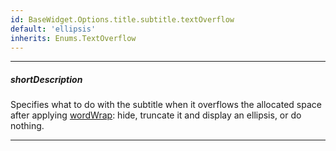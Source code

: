 ```yaml
---
id: BaseWidget.Options.title.subtitle.textOverflow
default: 'ellipsis'
inherits: Enums.TextOverflow
---
```

---
##### shortDescription
Specifies what to do with the subtitle when it overflows the allocated space after applying [wordWrap](/api-reference/10%20UI%20Components/BaseWidget/1%20Configuration/title/subtitle/wordWrap.md '{basewidgetpath}/Configuration/title/subtitle/#wordWrap'): hide, truncate it and display an ellipsis, or do nothing.

---
